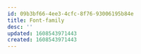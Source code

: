 ```yaml
---
id: 09b3bf66-4ee3-4cfc-8f76-93006195b84e
title: Font-family
desc: ''
updated: 1608543971443
created: 1608543971443
---
```


